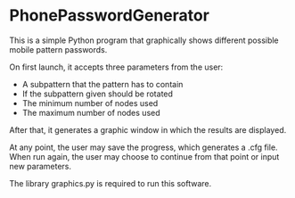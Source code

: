 # PhonePasswordGenerator

This is a simple Python program that graphically shows different possible mobile pattern passwords.

On first launch, it accepts three parameters from the user:

* A subpattern that the pattern has to contain
* If the subpattern given should be rotated
* The minimum number of nodes used
* The maximum number of nodes used

After that, it generates a graphic window in which the results are displayed.

At any point, the user may save the progress, which generates a .cfg file. When run again, the user may choose to continue from that point or input new parameters.

The library graphics.py is required to run this software.
